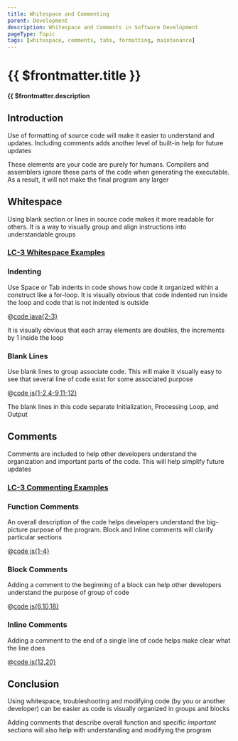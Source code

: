 ```yaml
---
title: Whitespace and Commenting
parent: Development
description: Whitespace and Comments in Software Development
pageType: Topic
tags: [whitespace, comments, tabs, formatting, maintenance]
---
```


# {{ $frontmatter.title }}

#### {{ $frontmatter.description

<KeyConcepts :ConceptArray= "[
{
  Concept:'Whitespace for easier code review',
  Details:'Indenting and blank lines visually organizes source code to help other developers understand and modify your code'
},
{
  Concept:'Commenting for understandability',
  Details:'Adding comments help others understand important and non-obvious code'
},
]" />

## Introduction

Use of formatting of source code will make it easier to understand and updates. Including comments adds another level of built-in help for future updates

These elements are your code are purely for humans. Compilers and assemblers ignore these parts of the code when generating the executable. As a result, it will not make the final program any larger

## Whitespace

Using blank section or lines in source code makes it more readable for others. It is a way to visually group and align instructions into understandable groups

### [LC-3 Whitespace Examples](../../../LC3/Development/WhitespaceAndCommenting/index.md#whitespace) 

### Indenting

Use Space or Tab indents in code shows how code it organized within a construct like a for-loop. It is visually obvious that code indented run inside the loop and code that is not indented is outside

@[code java{2-3}](./javaForLoop.java)

It is visually obvious that each array elements are doubles, the increments by 1 inside the loop


### Blank Lines

Use blank lines to group associate code. This will make it visually easy to see that several line of code exist for some associated purpose

@[code js{1-2,4-9,11-12}](./jsForLoop.js)

The blank lines in this code separate Initialization, Processing Loop, and Output

<QuestionTF question="Use of whitespace helps developers understand the program" answer='true' rightAnswerFeedback="Right! Particularly code that was written a while back, and now needs to be updated by another developer" wrongAnswerFeedback="Actually it is likely to help"/>

<QuestionTF question="Assemblers/Compilers include whitespace in the executable" answer='false' rightAnswerFeedback="Right! Whitespace is stripped out during the first pass of the Assembly process" wrongAnswerFeedback="Incorrect. Assemblers/Compilers completely ignore all whitespace during the process"/>

## Comments

Comments are included to help other developers understand the organization and important parts of the code. This will help simplify future updates

### [LC-3 Commenting Examples](../../../LC3/Development/WhitespaceAndCommenting/index.md#comments) 

### Function Comments

An overall description of the code helps developers understand the big-picture purpose of the program. Block and Inline comments will clarify particular sections

@[code js{1-4}](./jsForLoop1.js)

### Block Comments

Adding a comment to the beginning of a block can help other developers understand the purpose of group of code

@[code js{6,10,18}](./jsForLoop2.js)

### Inline Comments

Adding a comment to the end of a single line of code helps make clear what the line does

@[code js{12,20}](./jsForLoop3.js)

<QuestionTF question="Adding good comments to your code now is likely to help you in the future" answer='true' rightAnswerFeedback="Yes, it is very likely to help as you may not recall the reasons for the structure of your code" wrongAnswerFeedback="Well, that may be true, but you will need to have incredible memory recall"/>

## Conclusion

Using whitespace, troubleshooting and modifying code (by you or another developer) can be easier as code is visually organized in groups and blocks

Adding comments that describe overall function and specific *important* sections will also help with understanding and modifying the program